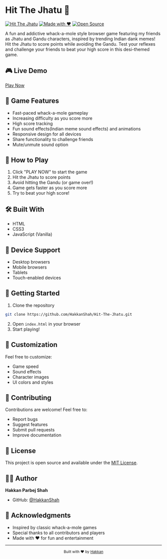 # Hit The Jhatu 🎯

[![Hit The Jhatu](https://img.shields.io/badge/Hit%20The%20Jhatu-Game-green)](https://hakkanshah.github.io/Hit-The-Jhatu/)
[![Made with ❤️](https://img.shields.io/badge/Made%20with-%E2%9D%A4%EF%B8%8F-red)](https://github.com/HakkanShah)
[![Open Source](https://img.shields.io/badge/Open%20Source-Yes-blue)](https://github.com/HakkanShah/Hit-The-Jhatu)

A fun and addictive whack-a-mole style browser game featuring my friends as Jhatu and Gandu characters, inspired by trending Indian dank memes! Hit the Jhatu to score points while avoiding the Gandu. Test your reflexes and challenge your friends to beat your high score in this desi-themed game.

## 🎮 Live Demo
[Play Now](https://hakkanshah.github.io/Hit-The-Jhatu/)

## 🎯 Game Features
- Fast-paced whack-a-mole gameplay
- Increasing difficulty as you score more
- High score tracking
- Fun sound effects(Indian meme sound effects) and animations
- Responsive design for all devices
- Share functionality to challenge friends
- Mute/unmute sound option

## 🎲 How to Play
1. Click "PLAY NOW" to start the game
2. Hit the Jhatu to score points
3. Avoid hitting the Gandu (or game over!)
4. Game gets faster as you score more
5. Try to beat your high score!

## 🛠️ Built With
- HTML
- CSS3
- JavaScript (Vanilla)

## 📱 Device Support
- Desktop browsers
- Mobile browsers
- Tablets
- Touch-enabled devices

## 🚀 Getting Started
1. Clone the repository
```bash
git clone https://github.com/HakkanShah/Hit-The-Jhatu.git
```
2. Open `index.html` in your browser
3. Start playing!

## 🎨 Customization
Feel free to customize:
- Game speed
- Sound effects
- Character images
- UI colors and styles

## 🤝 Contributing
Contributions are welcome! Feel free to:
- Report bugs
- Suggest features
- Submit pull requests
- Improve documentation

## 📝 License
This project is open source and available under the [MIT License](LICENSE).

## 👨‍💻 Author
**Hakkan Parbej Shah**
- GitHub: [@HakkanShah](https://github.com/HakkanShah)

## 🙏 Acknowledgments
- Inspired by classic whack-a-mole games
- Special thanks to all contributors and players
- Made with ❤️ for fun and entertainment

---
<div align="center">
  <sub>Built with ❤️ by <a href="https://github.com/HakkanShah">Hakkan</a></sub>
</div>
